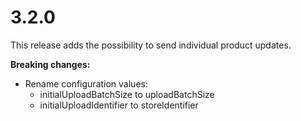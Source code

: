 # 3.2.0

This release adds the possibility to send individual product updates.

**Breaking changes:**  
- Rename configuration values:
    * initialUploadBatchSize to uploadBatchSize
    * initialUploadIdentifier to storeIdentifier